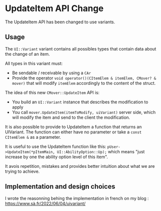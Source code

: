# UpdateItem API Change

The UpdateItem API has been changed to use variants.

## Usage

The `UI::Variant` variant contains all possibles types that contain data about
the change of an item.

All types in this variant must:
- Be sendable / receivable by using a `CAr`
- Provide the operator `void operator()(CItemElem & itemElem, CMover? & mover)` that will modify `itemElem` accordingly to the content of the struct.

The idea of this new `CMover::UpdateItem` API is:
- You build an `UI::Variant` instance that describes the modification to apply
- You call `mover.UpdateItem(itemToModify, uiVariant)` server side, which will modify the item and send to the client the modification.

It is also possible to provide to UpdateItem a function that returns an UIVariant. The function can either have no parameter or take a `const CItemElem &` as a parameter.

It is useful to use the UpdateItem function like this: `pUser->UpdateItem(*pItemMain, UI::AbilityOption::Up);` which means "just increase by one the ability option level of this item".

It avois repetition, mistakes and provides better intuition about what we are trying to achieve.


## Implementation and design choices

I wrote the reasonning behing the implementation in french on my blog : https://www.sà.fr/2022/06/04/uivariant/

